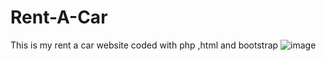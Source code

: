 # Rent-A-Car
This is my rent a car website coded with php ,html and bootstrap
![image](https://user-images.githubusercontent.com/72493647/174678485-c84cc172-5119-4c79-b8ba-57df9a1f8c37.png)
